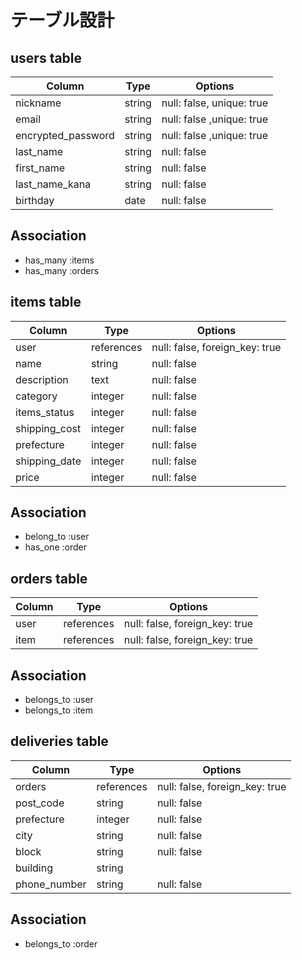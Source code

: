 # テーブル設計

## users table

| Column             | Type   | Options                   |
| ------------------ | ------ | ------------------------- |
| nickname           | string | null: false, unique: true |
| email              | string | null: false ,unique: true |
| encrypted_password | string | null: false ,unique: true |
| last_name          | string | null: false               |
| first_name         | string | null: false               |
| last_name_kana     | string | null: false               |
| birthday           | date   | null: false               |

## Association

- has_many :items
- has_many :orders

## items table

| Column             | Type       | Options                        |
| ------------------ | ---------- | ------------------------------ |
| user               | references | null: false, foreign_key: true |
| name               | string     | null: false                    |
| description        | text       | null: false                    |
| category           | integer    | null: false                    |
| items_status       | integer    | null: false                    |
| shipping_cost      | integer    | null: false                    |
| prefecture         | integer    | null: false                    |
| shipping_date      | integer    | null: false                    |
| price              | integer    | null: false                    |

## Association

- belong_to :user
- has_one :order

## orders table

| Column             | Type       | Options                        |
| ------------------ | ---------- | ------------------------------ |
| user               | references | null: false, foreign_key: true |
| item               | references | null: false, foreign_key: true |

## Association

- belongs_to :user
- belongs_to :item

## deliveries table

| Column             | Type       | Options                        |
| ------------------ | ---------- | ------------------------------ |
| orders             | references | null: false, foreign_key: true |
| post_code          | string     | null: false                    |
| prefecture         | integer    | null: false                    |
| city               | string     | null: false                    |
| block              | string     | null: false                    |
| building           | string     |                                |
| phone_number       | string     | null: false                    |

## Association

- belongs_to :order
